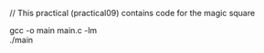 // This practical (practical09) contains code for the magic square

gcc -o main main.c -lm    
./main                     
